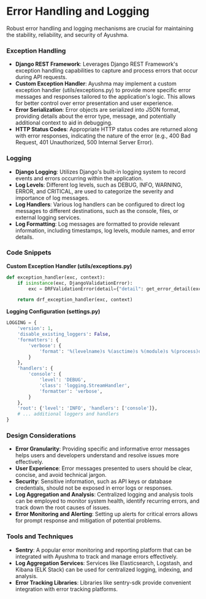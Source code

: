 # Error Handling and Logging

Robust error handling and logging mechanisms are crucial for maintaining the stability, reliability, and security of Ayushma.

### Exception Handling

* **Django REST Framework**: Leverages Django REST Framework's exception handling capabilities to capture and process errors that occur during API requests.
* **Custom Exception Handler**: Ayushma may implement a custom exception handler (utils/exceptions.py) to provide more specific error messages and responses tailored to the application's logic. This allows for better control over error presentation and user experience.
* **Error Serialization**: Error objects are serialized into JSON format, providing details about the error type, message, and potentially additional context to aid in debugging.
* **HTTP Status Codes**: Appropriate HTTP status codes are returned along with error responses, indicating the nature of the error (e.g., 400 Bad Request, 401 Unauthorized, 500 Internal Server Error).

### Logging

* **Django Logging**: Utilizes Django's built-in logging system to record events and errors occurring within the application.
* **Log Levels**: Different log levels, such as DEBUG, INFO, WARNING, ERROR, and CRITICAL, are used to categorize the severity and importance of log messages.
* **Log Handlers**: Various log handlers can be configured to direct log messages to different destinations, such as the console, files, or external logging services.
* **Log Formatting**: Log messages are formatted to provide relevant information, including timestamps, log levels, module names, and error details.

### Code Snippets

**Custom Exception Handler (utils/exceptions.py)**

```python
def exception_handler(exc, context):
    if isinstance(exc, DjangoValidationError):
        exc = DRFValidationError(detail={"detail": get_error_detail(exc)[0]})

    return drf_exception_handler(exc, context)
```

**Logging Configuration (settings.py)**

```python
LOGGING = {
    'version': 1,
    'disable_existing_loggers': False,
    'formatters': {
        'verbose': {
            'format': '%(levelname)s %(asctime)s %(module)s %(process)d %(thread)d %(message)s'
        }
    },
    'handlers': {
        'console': {
            'level': 'DEBUG',
            'class': 'logging.StreamHandler',
            'formatter': 'verbose',
        }
    },
    'root': {'level': 'INFO', 'handlers': ['console']},
    # ... additional loggers and handlers
}
```

### Design Considerations

* **Error Granularity**: Providing specific and informative error messages helps users and developers understand and resolve issues more effectively.
* **User Experience**: Error messages presented to users should be clear, concise, and avoid technical jargon.
* **Security**: Sensitive information, such as API keys or database credentials, should not be exposed in error logs or responses.
* **Log Aggregation and Analysis**: Centralized logging and analysis tools can be employed to monitor system health, identify recurring errors, and track down the root causes of issues.
* **Error Monitoring and Alerting**: Setting up alerts for critical errors allows for prompt response and mitigation of potential problems.

### Tools and Techniques

* **Sentry**: A popular error monitoring and reporting platform that can be integrated with Ayushma to track and manage errors effectively.
* **Log Aggregation Services**: Services like Elasticsearch, Logstash, and Kibana (ELK Stack) can be used for centralized logging, indexing, and analysis.
* **Error Tracking Libraries**: Libraries like sentry-sdk provide convenient integration with error tracking platforms.
